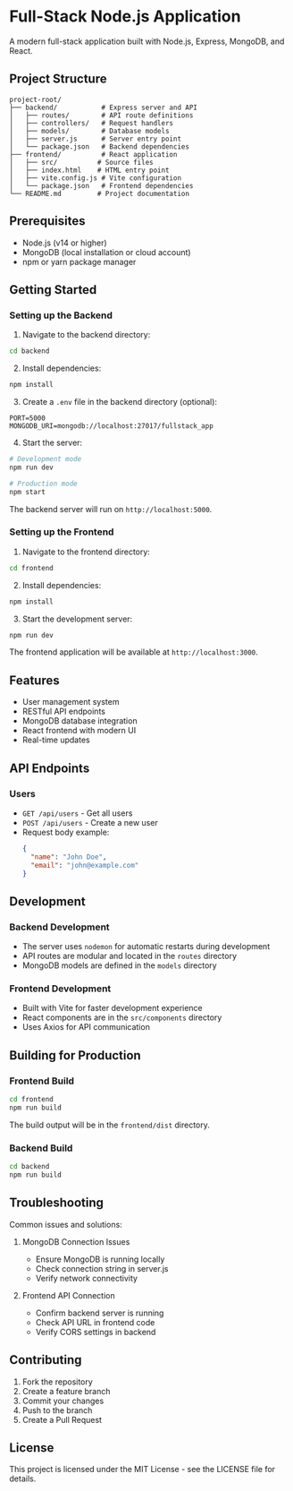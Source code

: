 # Full-Stack Node.js Application

A modern full-stack application built with Node.js, Express, MongoDB, and React.

## Project Structure
```
project-root/
├── backend/           # Express server and API
│   ├── routes/        # API route definitions
│   ├── controllers/   # Request handlers
│   ├── models/        # Database models
│   ├── server.js      # Server entry point
│   └── package.json   # Backend dependencies
├── frontend/          # React application
│   ├── src/          # Source files
│   ├── index.html    # HTML entry point
│   ├── vite.config.js # Vite configuration
│   └── package.json   # Frontend dependencies
└── README.md         # Project documentation
```

## Prerequisites

- Node.js (v14 or higher)
- MongoDB (local installation or cloud account)
- npm or yarn package manager

## Getting Started

### Setting up the Backend

1. Navigate to the backend directory:
```bash
cd backend
```

2. Install dependencies:
```bash
npm install
```

3. Create a `.env` file in the backend directory (optional):
```
PORT=5000
MONGODB_URI=mongodb://localhost:27017/fullstack_app
```

4. Start the server:
```bash
# Development mode
npm run dev

# Production mode
npm start
```

The backend server will run on `http://localhost:5000`.

### Setting up the Frontend

1. Navigate to the frontend directory:
```bash
cd frontend
```

2. Install dependencies:
```bash
npm install
```

3. Start the development server:
```bash
npm run dev
```

The frontend application will be available at `http://localhost:3000`.

## Features

- User management system
- RESTful API endpoints
- MongoDB database integration
- React frontend with modern UI
- Real-time updates

## API Endpoints

### Users
- `GET /api/users` - Get all users
- `POST /api/users` - Create a new user
- Request body example:
  ```json
  {
    "name": "John Doe",
    "email": "john@example.com"
  }
  ```

## Development

### Backend Development
- The server uses `nodemon` for automatic restarts during development
- API routes are modular and located in the `routes` directory
- MongoDB models are defined in the `models` directory

### Frontend Development
- Built with Vite for faster development experience
- React components are in the `src/components` directory
- Uses Axios for API communication

## Building for Production

### Frontend Build
```bash
cd frontend
npm run build
```
The build output will be in the `frontend/dist` directory.

### Backend Build
```bash
cd backend
npm run build
```

## Troubleshooting

Common issues and solutions:

1. MongoDB Connection Issues
   - Ensure MongoDB is running locally
   - Check connection string in server.js
   - Verify network connectivity

2. Frontend API Connection
   - Confirm backend server is running
   - Check API URL in frontend code
   - Verify CORS settings in backend

## Contributing

1. Fork the repository
2. Create a feature branch
3. Commit your changes
4. Push to the branch
5. Create a Pull Request

## License

This project is licensed under the MIT License - see the LICENSE file for details.
